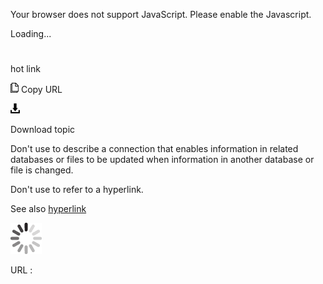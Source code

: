 Your browser does not support JavaScript. Please enable the Javascript.

Loading...

# 

hot link

![Copy URL](hot-link_files/Copy.png)
Copy URL

![Download](hot-link_files/Download.png)

Download topic

Don't use to describe a connection that
enables information in related databases or files to be
updated when information in another database or file is changed. 

Don't use to refer to a hyperlink.

See also [hyperlink](https://worldready.cloudapp.net/Styleguide/Read?id=2700&topicid=33969)

![In progress](hot-link_files/activity-large.gif)

URL :
